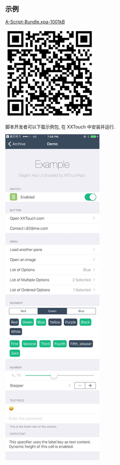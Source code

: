 ## 示例


[A-Script-Bundle.xpa-1001kB][1]

![1514953514.png-1.9kB](Demo/XUIDemoQRCode.png)

脚本开发者可以下载示例包, 在 XXTouch 中安装并运行. 

![IMG_0716.jpg-152.2kB](Demo/IMG_0716.jpg)


[1]: https://apt-pages.xxtouch.com/others/A-Script-Bundle.xpa "Download Demo"

